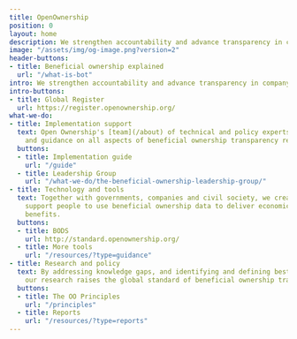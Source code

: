 ```yaml
---
title: OpenOwnership
position: 0
layout: home
description: We strengthen accountability and advance transparency in company ownership.
image: "/assets/img/og-image.png?version=2"
header-buttons:
- title: Beneficial ownership explained
  url: "/what-is-bot"
intro: We strengthen accountability and advance transparency in company ownership.
intro-buttons:
- title: Global Register
  url: https://register.openownership.org/
what-we-do:
- title: Implementation support
  text: Open Ownership's [team](/about) of technical and policy experts provides support
    and guidance on all aspects of beneficial ownership transparency reforms.
  buttons:
  - title: Implementation guide
    url: "/guide"
  - title: Leadership Group
    url: "/what-we-do/the-beneficial-ownership-leadership-group/"
- title: Technology and tools
  text: Together with governments, companies and civil society, we create tools and
    support people to use beneficial ownership data to deliver economic and social
    benefits.
  buttons:
  - title: BODS
    url: http://standard.openownership.org/
  - title: More tools
    url: "/resources/?type=guidance"
- title: Research and policy
  text: By addressing knowledge gaps, and identifying and defining best practice,
    our research raises the global standard of beneficial ownership transparency.
  buttons:
  - title: The OO Principles
    url: "/principles"
  - title: Reports
    url: "/resources/?type=reports"
---
```



